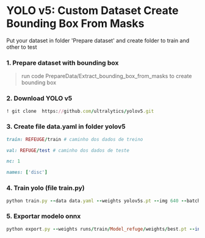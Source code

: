 # YOLO v5: Custom Dataset Create Bounding Box From Masks


Put your dataset in folder 'Prepare dataset' and create folder to train and other to test

### 1. Prepare dataset with bounding box
> run code PrepareData/Extract_bounding_box_from_masks to create bounding box 



### 2. Download YOLO v5
```ruby
! git clone  https://github.com/ultralytics/yolov5.git
```

### 3. Create file **data.yaml** in folder yolov5
```ruby
train: REFEUGE/train # caminho dos dados de treino 

val: REFUGE/test # caminho dos dados de teste 

nc: 1 

names: ['disc']  
```

### 4. Train yolo (file train.py)
```ruby
python train.py --data data.yaml --weights yolov5s.pt --img 640 --batch-size 8 --name Model_refuge --epochs 60
```

### 5. Exportar modelo onnx
```ruby
python export.py --weights runs/train/Model_refuge/weights/best.pt --include onnx --simplify --opset 12
```
